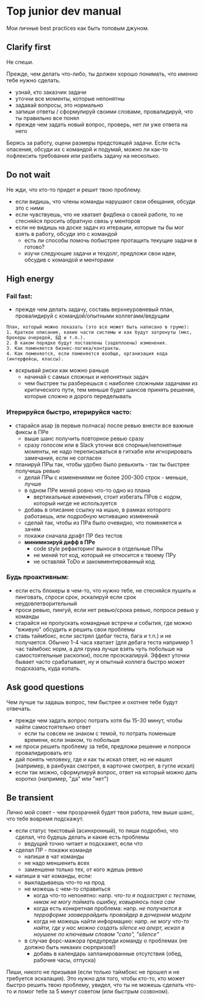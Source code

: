 # Top junior dev manual

Мои личные best practices как быть топовым джуном.

## Clarify first
Не спеши.

Прежде, чем делать что-либо, ты должен хорошо понимать, что именно тебе нужно сделать.

  - узнай, кто заказчик задачи
  - уточни все моменты, которые непонятны
  - задавай вопросы, это нормально
  - запиши ответы / сформулируй своими словами, провалидируй, что ты правильно все понял
  - прежде чем задать новый вопрос, проверь, нет ли уже ответа на него

Берясь за работу, оцени размеры предстоящей задачи. Если есть опасения, обсуди их с командой и подумай, можно ли как-то пофлексить требования или разбить задачу на несколько.

## Do not wait
Не жди, что кто-то придет и решит твою проблему.

- если видишь, что члены команды нарушают свои обещания, обсуди это с ними
- если чувствуешь, что не хватает фидбека о своей работе, то не стесняйся просить обратную связь у менторов
- если не видишь на доске задач из итерации, которые ты бы мог взять в работу, обсуди это с командой
  - есть ли способы помочь побыстрее протащить текущие задачи в готово?
  - изучи следующие задачи и техдолг, предложи свои идеи, обсудив с командой и менторами

## High energy

### Fail fast:
  - прежде чем делать задачу, составь верхнеуровневый план, провалидируй с командой/опытными коллегами/ведущим
  ```
  План, который можно показать (это все может быть написано в груме):
  1. Краткое описание, какие части системы и как будут затронуты (мкс, брокеры очередей, БД и т.п.).
  2. В каком порядке будут поставлены (задеплоены) изменения.
  3. Как поменяется бизнес-логика/контракты.
  4. Как поменяется, если поменяется вообще, организация кода (интерфейсы, классы).
  ```
  - вскрывай риски как можно раньше
    - начинай с самых сложных и непонятных задач
    - чем быстрее ты разберешься с наиболее сложными задачами из критического пути, тем меньше будет шансов принять решения, которые сложно и дорого переделывать

### Итерируйся быстро, итерируйся часто:
  - старайся asap (в первые полчаса) после ревью внести все важные фиксы в ПРе
    - выше шанс получить повторное ревью сразу
    - сразу голосом или в Slack уточни все спорные/непонятные моменты, не надо переписываться в гитхабе или игнорировать замечания, если не согласен
  - планируй ПРы так, чтобы удобно было ревьюить - так ты быстрее получишь ревью
    - делай ПРы с изменениями не более 200-300 строк - меньше, лучше
    - в одном ПРе меняй ровно что-то одно из плана
      - вертикальные изменения, стоит избегать ПРов с кодом, который нигде не используется
    - добавь в описание ссылку на ишью, в рамках которого работаешь, или подробную мотивацию изменений
    - сделай так, чтобы из ПРа было очевидно, что поменяется и зачем
    - покажи сначала драфт ПР без тестов
    - **минимизируй дифф в ПРе**
      - code style рефакторинг выноси в отдельные ПРы
      - не меняй тот код, который не относится к твоему ПРу
      - не оставляй ToDo и закомментированный код

### Будь проактивным:
  - если есть блокеры в чем-то, что нужно тебе, не стесняйся пушить и пинговать, спроси срок, эскалируй если срок неудовлетворительный
  - проси ревью, пингуй, если нет ревью/срока ревью, попроси ревью у команды
  - старайся не пропускать командные встречи и события, где можно "вживую" обсудить и решить свои проблемы
  - ставь таймбокс, если застрял (дебаг теста, бага и т.п.) и не получается. Обычно 1-4 часа хватает (для дебага теста например 1 час таймбокс норм, а для грума лучше взять чуть побольше на самостоятельные раскопки), после проэскалируй. Эффект уточки бывает часто срабатывает, ну и опытный коллега быстро может подсказать, куда копать.

## Ask good questions

Чем лучше ты задашь вопрос, тем быстрее и охотнее тебе будут отвечать.

- прежде чем задать вопрос потрать хотя бы 15-30 минут, чтобы найти самостоятельно ответ
  - если ты совсем не знаком с темой, то потрать поменьше времени, если знаком, то побольше
- не проси решить проблему за тебя, предложи решение и попроси провалидировать его
- дай понять человеку, где и как ты искал ответ, но не нашел (например, в ранбуках смотрел, в карточке смотрел, в гугле искал)
- если так можно, сформулируй вопрос, ответ на который можно дать коротко (например, "да" или "нет")

## Be transient

Лично мой совет - чем прозрачней будет твоя работа, тем выше шанс, что тебе вовремя подскажут.

- если статус текстовый (асинхронный), то пиши подробно, что сделал, что будешь делать и какие есть проблемы
  - ведущий точно читает и подскажет, если что
- сделал ПР - покажи команде
  - напиши в чат команды
  - не надо меншенить всех
  - заменшени только тех, от кого ждешь ревью
- напиши в чат команды, если:
  - выкладываешь что-то на прод
  - не можешь с чем-то справиться
    - когда что-то непонятно: напр. *что-то я подзастрял с тестами, никак не могу поймать ошибку, ковыряюсь пока сам*
    - когда есть конкретная проблема: напр. *не получается в терраформе заоверрайдить провайдер в дочернем модуле*
    - когда не можешь найти информацию: напр. *не могу что-то найти, где у нас можно создать silence на алерт, искал в ноушене по ключевым словам "сало", "silence"*
  - в случае форс-мажора предупреди команду о проблемах (не должно быть никаких сюрпризов!)
    - добавь в календарь запланированные отсутствия (обед, рабочие часы, отпуска)

Пиши, никого не призывая (если только таймбокс не прошел и не требуется эскалация). Это нужно для того, чтобы кто-то, кто может быстро решить твою проблему, увидел, что ты не можешь сделать что-то и помог тебе за 5 минут советом (или быстрым созвоном).
